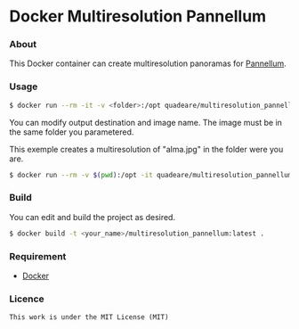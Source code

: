 # Docker Multiresolution Pannellum

### About
This Docker container can create multiresolution panoramas for [Pannellum](https://github.com/mpetroff/pannellum).

### Usage

```sh
$ docker run --rm -it -v <folder>:/opt quadeare/multiresolution_pannellum:latest <image>
```

You can modify output destination and image name. The image must be in the same folder you parametered.

This exemple creates a multiresolution of "alma.jpg" in the folder were you are.

```sh
$ docker run --rm -v $(pwd):/opt -it quadeare/multiresolution_pannellum:latest my_image.jpg
```

### Build
You can edit and build the project as desired.

```sh
$ docker build -t <your_name>/multiresolution_pannellum:latest .
```

### Requirement
* [Docker](https://www.docker.com/)

### Licence
```
This work is under the MIT License (MIT)
```
